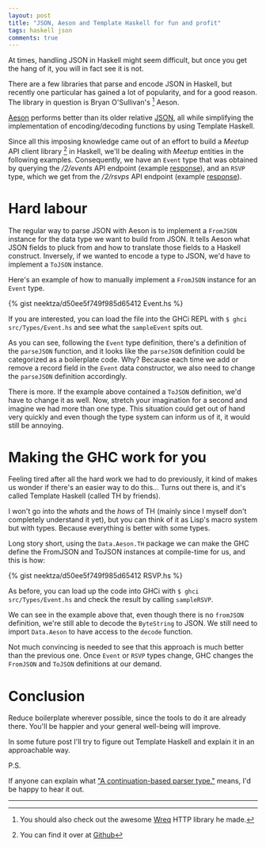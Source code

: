 ```yaml
---
layout: post
title: "JSON, Aeson and Template Haskell for fun and profit"
tags: haskell json
comments: true
---
```


At times, handling JSON in Haskell might seem difficult, but once you get the hang of it, you will in fact see it is not.

There are a few libraries that parse and encode JSON in Haskell, but recently one particular has gained a lot of popularity, and for a good reason. The library in question is Bryan O'Sullivan's [^1] Aeson.

[Aeson](http://hackage.haskell.org/package/aeson) performs better than its older relative [JSON](http://hackage.haskell.org/package/json), all while simplifying the implementation of encoding/decoding functions by using Template Haskell.

Since all this imposing knowledge came out of an effort to build a *Meetup* API client library [^2] in Haskell, we'll be dealing with *Meetup* entities in the following examples. Consequently, we have an ```Event``` type that was obtained by querying the */2/events*  API endpoint (example [response](https://gist.github.com/neektza/d50ee5f749f985d65412#file-event-json)), and an ```RSVP``` type, which we get from the */2/rsvps* API endpoint (example [response](https://gist.github.com/neektza/d50ee5f749f985d65412#file-rsvp-json)).

# Hard labour

The regular way to parse JSON with Aeson is to implement a ```FromJSON``` instance for the data type we want to build from JSON. It tells Aeson what JSON fields to pluck from and how to translate those fields to a Haskell construct. Inversely, if we wanted to encode a type to JSON, we'd have to implement a ```ToJSON``` instance.

Here's an example of how to manually implement a ```FromJSON``` instance for an ```Event``` type.

{% gist neektza/d50ee5f749f985d65412 Event.hs %}

If you are interested, you can load the file into the GHCi REPL with ```$ ghci src/Types/Event.hs``` and see what the ```sampleEvent``` spits out.

As you can see, following the ```Event``` type definition, there's a definition of the ```parseJSON``` function, and it looks like the ```parseJSON``` definition could be categorized as a boilerplate code. Why? Because each time we add or remove a record field in the ```Event``` data constructor, we also need to change the ```parseJSON``` definition accordingly.

There is more. If the example above contained a ```ToJSON``` definition, we'd have to change it as well. Now, stretch your imagination for a second and imagine we had more than one type. This situation could get out of hand very quickly and even though the type system can inform us of it, it would still be annoying.
# Making the GHC work for you

Feeling tired after all the hard work we had to do previously, it kind of makes us wonder if there's an easier way to do this... Turns out there is, and it's called Template Haskell (called TH by friends).

I won't go into the *whats* and the *hows* of TH (mainly since I myself don't completely understand it yet), but you can think of it as Lisp's macro system but with types. Because everything is better with some types.

Long story short, using the ```Data.Aeson.TH``` package we can make the GHC define the FromJSON and ToJSON instances at compile-time for us, and this is how:

{% gist neektza/d50ee5f749f985d65412 RSVP.hs %}

As before, you can load up the code into GHCi with ```$ ghci src/Types/Event.hs``` and check the result by calling ```sampleRSVP```.

We can see in the example above that, even though there is no ```fromJSON``` definition, we're still able to decode the ```ByteString``` to JSON. We still need to import ```Data.Aeson``` to have access to the ```decode``` function.

Not much convincing is needed to see that this approach is much better than the previous one. Once ```Event``` or ```RSVP``` types change, GHC changes the ```FromJSON``` and ```ToJSON``` definitions at our demand.

# Conclusion

Reduce boilerplate wherever possible, since the tools to do it are already there. You'll be happier and your general well-being will improve.

In some future post I'll try to figure out Template Haskell and explain it in an approachable way.

P.S.

If anyone can explain what ["A continuation-based parser type."](https://hackage.haskell.org/package/aeson-0.7.0.3/docs/Data-Aeson-Types.html#t:Parser) means, I'd be happy to hear it out.

---
[^1]: You should also check out the awesome [Wreq](http://hackage.haskell.org/package/wreq) HTTP library he made.
[^2]: You can find it over at [Github](https://github.com/neektza/hs_meetup)
